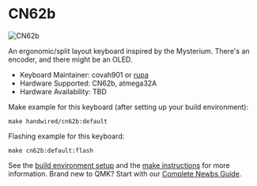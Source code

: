 # CN62b

![CN62b](CN62b.jpg)

An ergonomic/split layout keyboard inspired by the Mysterium. There's an
encoder, and there might be an OLED.

* Keyboard Maintainer: covah901 or [rupa](https://github.com/rupa)
* Hardware Supported: CN62b, atmega32A
* Hardware Availability: TBD

Make example for this keyboard (after setting up your build environment):

    make handwired/cn62b:default

Flashing example for this keyboard:

    make cn62b:default:flash

See the [build environment setup](https://docs.qmk.fm/#/getting_started_build_tools)
and the [make instructions](https://docs.qmk.fm/#/getting_started_make_guide)
for more information. Brand new to QMK? Start with our
[Complete Newbs Guide](https://docs.qmk.fm/#/newbs).
